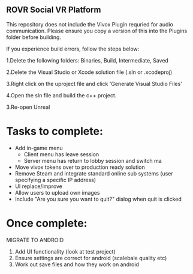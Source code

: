 ## ROVR Social VR Platform

This repository does not include the Vivox Plugin requried for audio communication. Please ensure you copy a version of this into the Plugins folder before building. 

If you experience build errors, follow the steps below:

1.Delete the following folders: Binaries, Build, Intermediate, Saved

2.Delete the Visual Studio or Xcode solution file (.sln or .xcodeproj)

3.Right click on the uproject file and click 'Generate Visual Studio Files'

4.Open the sln file and build the c++ project.

3.Re-open Unreal

# Tasks to complete:
- Add in-game menu
  - Client menu has leave session
  - Server menu has return to lobby session and switch ma
- Move vivox tokens over to production ready solution
- Remove Steam and integrate standard online sub systems (user specifying a specific IP address)  
- UI replace/improve  
- Allow users to upload own images
- Include "Are you sure you want to quit?" dialog when quit is clicked

# Once complete:

MIGRATE TO ANDROID
1. Add UI functionality (look at test project)
2. Ensure settings are correct for android (scalebale quality etc)
2. Work out save files and how they work on android  
